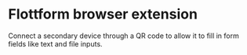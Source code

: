 # Flottform browser extension

Connect a secondary device through a QR code to allow it to fill in form fields like text and file inputs.
